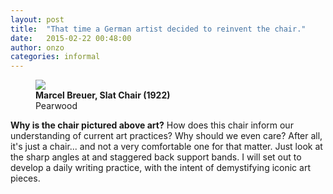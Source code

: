 ```yaml
---
layout: post
title:  "That time a German artist decided to reinvent the chair."
date:   2015-02-22 00:48:00
author: onzo
categories: informal
---
```


<figure>
  <img src="{{site.url}}/img/2015/texts/breuer-slat-chair.jpg">
  <figcaption>
    <strong>Marcel Breuer, Slat Chair (1922)</strong> <br />
    Pearwood
  </figcaption>
</figure>

**Why is the chair pictured above art?** How does this chair inform our understanding of current art practices? Why should we even care? After all, it's just a chair... and not a very comfortable one for that matter. Just look at the sharp angles at and staggered back support bands. I will set out to develop a daily writing practice, with the intent of demystifying iconic art pieces.
